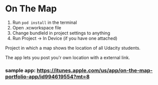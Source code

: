 # On The Map

1. Run `pod install` in the terminal
2. Open .xcworkspace file
3. Change bundleId in project settings to anything
3. Run Project -> In Device (if you have one attached)

Project in which a map shows the location of all Udacity students.

The app lets you post you'r own location with a external link.

### sample app: https://itunes.apple.com/us/app/on-the-map-portfolio-app/id994619554?mt=8
